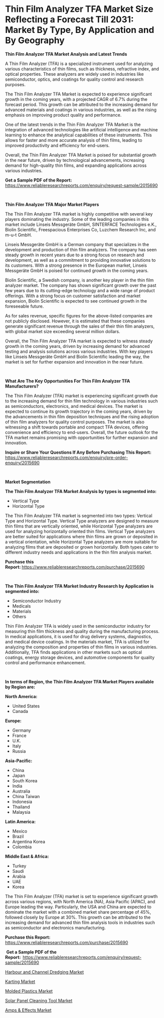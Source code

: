 <p><h1>Thin Film Analyzer TFA Market Size Reflecting a Forecast Till 2031: Market By Type, By Application and By Geography</h1></p><p><strong>Thin Film Analyzer TFA Market Analysis and Latest Trends</strong></p>
<p><p>A Thin Film Analyzer (TFA) is a specialized instrument used for analyzing various characteristics of thin films, such as thickness, refractive index, and optical properties. These analyzers are widely used in industries like semiconductor, optics, and coatings for quality control and research purposes.</p><p>The Thin Film Analyzer TFA Market is expected to experience significant growth in the coming years, with a projected CAGR of 6.7% during the forecast period. This growth can be attributed to the increasing demand for advanced materials and coatings in various industries, as well as the rising emphasis on improving product quality and performance.</p><p>One of the latest trends in the Thin Film Analyzer TFA Market is the integration of advanced technologies like artificial intelligence and machine learning to enhance the analytical capabilities of these instruments. This allows for faster and more accurate analysis of thin films, leading to improved productivity and efficiency for end-users.</p><p>Overall, the Thin Film Analyzer TFA Market is poised for substantial growth in the near future, driven by technological advancements, increasing demand for high-quality thin films, and expanding applications across various industries.</p></p>
<p><strong>Get a Sample PDF of the Report:&nbsp;</strong> <a href="https://www.reliableresearchreports.com/enquiry/request-sample/2015690">https://www.reliableresearchreports.com/enquiry/request-sample/2015690</a></p>
<p>&nbsp;</p>
<p><strong>Thin Film Analyzer TFA Major Market Players</strong></p>
<p><p>The Thin Film Analyzer TFA market is highly competitive with several key players dominating the industry. Some of the leading companies in this market include Linseis Messgeräte GmbH, SINTERFACE Technologies e.K., Biolin Scientific, Freespacious Enterprises Co, Luzchem Research Inc, and m-u-t GmbH.</p><p>Linseis Messgeräte GmbH is a German company that specializes in the development and production of thin film analyzers. The company has seen steady growth in recent years due to a strong focus on research and development, as well as a commitment to providing innovative solutions to its customers. With a strong presence in the European market, Linseis Messgeräte GmbH is poised for continued growth in the coming years.</p><p>Biolin Scientific, a Swedish company, is another key player in the thin film analyzer market. The company has shown significant growth over the past few years due to its cutting-edge technology and a wide range of product offerings. With a strong focus on customer satisfaction and market expansion, Biolin Scientific is expected to see continued growth in the foreseeable future.</p><p>As for sales revenue, specific figures for the above-listed companies are not publicly disclosed. However, it is estimated that these companies generate significant revenue through the sales of their thin film analyzers, with global market size exceeding several million dollars.</p><p>Overall, the Thin Film Analyzer TFA market is expected to witness steady growth in the coming years, driven by increasing demand for advanced testing and analysis solutions across various industries. With key players like Linseis Messgeräte GmbH and Biolin Scientific leading the way, the market is set for further expansion and innovation in the near future.</p></p>
<p>&nbsp;</p>
<p><strong>What Are The Key Opportunities For Thin Film Analyzer TFA Manufacturers?</strong></p>
<p><p>The Thin Film Analyzer (TFA) market is experiencing significant growth due to the increasing demand for thin film technology in various industries such as semiconductors, electronics, and medical devices. The market is expected to continue its growth trajectory in the coming years, driven by the advancements in thin film deposition techniques and the rising adoption of thin film analyzers for quality control purposes. The market is also witnessing a shift towards portable and compact TFA devices, offering convenience and efficiency to end-users. Overall, the future outlook for the TFA market remains promising with opportunities for further expansion and innovation.</p></p>
<p><strong>Inquire or Share Your Questions If Any Before Purchasing This Report:</strong> <a href="https://www.reliableresearchreports.com/enquiry/pre-order-enquiry/2015690">https://www.reliableresearchreports.com/enquiry/pre-order-enquiry/2015690</a></p>
<p>&nbsp;</p>
<p><strong>Market Segmentation</strong></p>
<p><strong>The Thin Film Analyzer TFA Market Analysis by types is segmented into:</strong></p>
<p><ul><li>Vertical Type</li><li>Horizontal Type</li></ul></p>
<p><p>The Thin Film Analyzer TFA market is segmented into two types: Vertical Type and Horizontal Type. Vertical Type analyzers are designed to measure thin films that are vertically oriented, while Horizontal Type analyzers are used for analyzing horizontally oriented thin films. Vertical Type analyzers are better suited for applications where thin films are grown or deposited in a vertical orientation, while Horizontal Type analyzers are more suitable for analyzing films that are deposited or grown horizontally. Both types cater to different industry needs and applications in the thin film analysis market.</p></p>
<p><strong>Purchase this Report:&nbsp;</strong><a href="https://www.reliableresearchreports.com/purchase/2015690">https://www.reliableresearchreports.com/purchase/2015690</a></p>
<p>&nbsp;</p>
<p><strong>The Thin Film Analyzer TFA Market Industry Research by Application is segmented into:</strong></p>
<p><ul><li>Semiconductor Industry</li><li>Medicals</li><li>Materials</li><li>Others</li></ul></p>
<p><p>Thin Film Analyzer TFA is widely used in the semiconductor industry for measuring thin film thickness and quality during the manufacturing process. In medical applications, it is used for drug delivery systems, diagnostics, and medical device coatings. In the materials market, TFA is utilized for analyzing the composition and properties of thin films in various industries. Additionally, TFA finds applications in other markets such as optical coatings, energy storage devices, and automotive components for quality control and performance enhancement.</p></p>
<p>&nbsp;</p>
<p><strong>In terms of Region, the Thin Film Analyzer TFA Market Players available by Region are:</strong></p>
<p>
    <p> <strong> North America: </strong>
        <ul>
            <li>United States</li>
            <li>Canada</li>
        </ul>
        </p> 
    <p> <strong> Europe: </strong>
        <ul>
            <li>Germany</li>
            <li>France</li>
            <li>U.K.</li>
            <li>Italy</li>
            <li>Russia</li>
        </ul>
        </p> 
    <p> <strong> Asia-Pacific: </strong>
        <ul>
            <li>China</li>
            <li>Japan</li>
            <li>South Korea</li>
            <li>India</li>
            <li>Australia</li>
            <li>China Taiwan</li>
            <li>Indonesia</li>
            <li>Thailand</li>
            <li>Malaysia</li>
        </ul>
        </p> 
    <p> <strong> Latin America: </strong>
        <ul>
            <li>Mexico</li>
            <li>Brazil</li>
            <li>Argentina Korea</li>
            <li>Colombia</li>
        </ul>
        </p> 
    <p> <strong> Middle East & Africa: </strong>
        <ul>
            <li>Turkey</li>
            <li>Saudi</li>
            <li>Arabia</li>
            <li>UAE</li>
            <li>Korea</li>
        </ul>
    </p>
    </p>
<p><p>The Thin Film Analyzer (TFA) market is set to experience significant growth across various regions, with North America (NA), Asia Pacific (APAC), and Europe leading the way. Particularly, the USA and China are expected to dominate the market with a combined market share percentage of 45%, followed closely by Europe at 30%. This growth can be attributed to the increasing demand for advanced thin film analysis tools in industries such as semiconductor and electronics manufacturing.</p></p>
<p><strong>Purchase this Report: </strong><a href="https://www.reliableresearchreports.com/purchase/2015690">https://www.reliableresearchreports.com/purchase/2015690</a></p>
<p>&nbsp;<strong>Get a Sample PDF of the Report:&nbsp;&nbsp;</strong><a href="https://www.reliableresearchreports.com/enquiry/request-sample/2015690">https://www.reliableresearchreports.com/enquiry/request-sample/2015690</a></p>
<p><strong></strong></p>
<p><p><a href="https://confirmed-shield-e13.notion.site/Harbour-and-Channel-Dredging-Market-Size-Reflecting-a-Forecast-Till-2031-Market-By-Type-By-Applica-b968326fdc6d4a8197d12d2b5cc5d45e">Harbour and Channel Dredging Market</a></p><p><a href="https://view.publitas.com/reportprime-1/karting-market-size-2024-2031-global-industrial-analysis-key-geographical-regions-market-share-top-key-players-product-types-and-forecast-research-report/">Karting Market</a></p><p><a href="https://view.publitas.com/reportprime-1/molded-plastics-market-size-growth-and-forecast-from-2024-2031/">Molded Plastics Market</a></p><p><a href="https://sore-arch-6db.notion.site/Solar-Panel-Cleaning-Tool-Market-Offer-Valuable-Insights-into-Market-Size-Market-Share-Market-Tren-ba360d6d4bed4b009d18fce1d02dca3f">Solar Panel Cleaning Tool Market</a></p><p><a href="https://funky-papaya-cf4.notion.site/Amps-Effects-Market-Size-Focuses-on-Market-Dynamics-In-Depth-Analysis-and-Future-Projections-of-i-66eed6e395254c73af60e9156722d769">Amps & Effects Market</a></p></p>